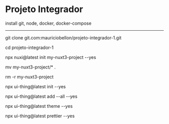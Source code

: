 # Projeto Integrador

install git, node, docker, docker-compose

---

git clone git.com:mauriciobellon/projeto-integrador-1.git

cd projeto-integrador-1

npx nuxi@latest init my-nuxt3-project --yes

mv my-nuxt3-project/* .

rm -r my-nuxt3-project

npx ui-thing@latest init --yes

npx ui-thing@latest add --all --yes

npx ui-thing@latest theme --yes

npx ui-thing@latest prettier --yes
